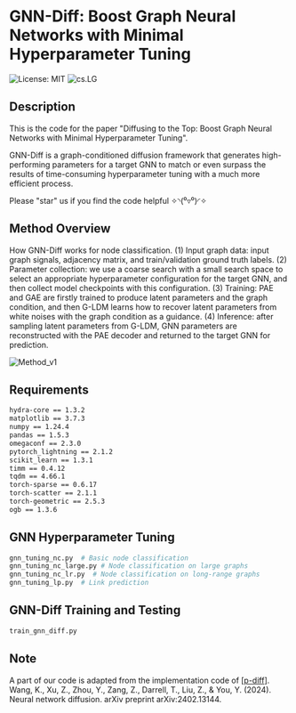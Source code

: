 # GNN-Diff: Boost Graph Neural Networks with Minimal Hyperparameter Tuning

![License: MIT](https://img.shields.io/badge/License-MIT-yellow.svg)  ![cs.LG](https://img.shields.io/badge/cs.LG-arXiv-red)

## Description
This is the code for the paper "Diffusing to the Top: Boost Graph Neural Networks with Minimal Hyperparameter Tuning".

GNN-Diff is a graph-conditioned diffusion framework that generates high-performing parameters for a target GNN to match or even surpass the results of time-consuming hyperparameter tuning with a much more efficient process.

Please "star" us if you find the code helpful ✧◝(⁰▿⁰)◜✧

## Method Overview

How GNN-Diff works for node classification. (1) Input graph data: input graph signals, adjacency matrix, and train/validation ground truth labels. (2) Parameter collection: we use a coarse search with a small search space to select an appropriate hyperparameter configuration for the target GNN, and then collect model checkpoints with this configuration. (3) Training: PAE and GAE are firstly trained to produce latent parameters and the graph condition, and then G-LDM learns how to recover latent parameters from white noises with the graph condition as a guidance. (4) Inference: after sampling latent parameters from G-LDM, GNN parameters are reconstructed with the PAE decoder and returned to the target GNN for prediction.


![Method_v1](https://github.com/user-attachments/assets/d4ba6968-f55b-4c50-ad7d-411a6a6f1154)

## Requirements

```bash 
hydra-core == 1.3.2
matplotlib == 3.7.3
numpy == 1.24.4
pandas == 1.5.3
omegaconf == 2.3.0
pytorch_lightning == 2.1.2
scikit_learn == 1.3.1
timm == 0.4.12
tqdm == 4.66.1
torch-sparse == 0.6.17
torch-scatter == 2.1.1
torch-geometric == 2.5.3
ogb == 1.3.6
```

## GNN Hyperparameter Tuning
```bash
gnn_tuning_nc.py  # Basic node classification
gnn_tuning_nc_large.py # Node classification on large graphs
gnn_tuning_nc_lr.py  # Node classification on long-range graphs
gnn_tuning_lp.py  # Link prediction
```

## GNN-Diff Training and Testing
```bash
train_gnn_diff.py
```

## Note

A part of our code is adapted from the implementation code of [[p-diff]](https://github.com/NUS-HPC-AI-Lab/Neural-Network-Parameter-Diffusion). Wang, K., Xu, Z., Zhou, Y., Zang, Z., Darrell, T., Liu, Z., & You, Y. (2024). Neural network diffusion. arXiv preprint arXiv:2402.13144.


